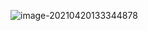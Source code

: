 ![image-20210420133344878](https://cdn.jsdelivr.net/gh/smallzhong/new-picgo-pic-bed@master/image-20210420133344878.png)

